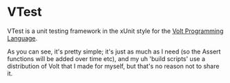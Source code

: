 # VTest

VTest is a unit testing framework in the xUnit style for the [Volt Programming Language](volt-lang.org).

As you can see, it's pretty simple; it's just as much as I need (so the Assert functions will be added over time etc), and my uh 'build scripts' use a distribution of Volt that I made for myself, but that's no reason not to share it.

